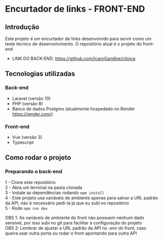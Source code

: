 # Encurtador de links - FRONT-END

## Introdução
Este projeto é um encurtador de links desenvolvido para servir como um teste técnico de desenvolvimento. O repositório atual é o projeto do front-end

* LINK DO BACK-END: https://github.com/IcaroGandine/clinica

## Tecnologias utilizadas

### Back-end
* Laravel (versão 10)
* PHP (versão 8)
* Banco de dados Postgres (atualmente hospedado no Render https://render.com/)

### Front-end
* Vue (versão 3)
* Typescript

## Como rodar o projeto

### Preparando o back-end
1 - Clone este repositório <br>
2 - Abra um terminal na pasta clonada <br> 
3 - Instale as dependências rodando `npm install` <br>
4 - Este projeto usa variáveis de ambiente apenas para salvar a URL padrão da API, não é necessário pedi-la já que eu subi no repositório <br>
5 - Rode `npm run dev` <br>

OBS 1: As variáveis de ambiente do front não possuem nenhum dado sensível, por isso subi no git para facilitar a configuração do projeto <br>
OBS 2: Lembrar de ajustar a URL padrão da API no .env do front, caso queira usar outra porta ou rodar o front apontando para outra API <br>



